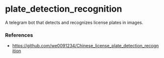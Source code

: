 # plate_detection_recognition

A telegram bot that detects and recognizes license plates in images.

### References
- https://github.com/we0091234/Chinese_license_plate_detection_recognition
